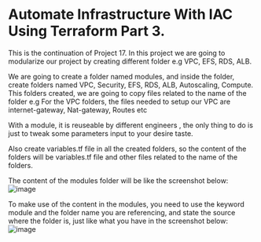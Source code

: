 # Automate Infrastructure With IAC Using Terraform Part 3.

This is the continuation of Project 17. In this project we are going to modularize our project by creating different folder e.g VPC, EFS, RDS, ALB.

We are going to create a folder named modules, and inside the folder, create folders named VPC, Security, EFS, RDS, ALB, Autoscaling, Compute. This folders created, we are going to copy files related to the name of the folder e.g For the VPC folders, the files needed to setup our VPC are internet-gateway, Nat-gateway, Routes etc

With a module, it is reuseable by different engineers , the only thing to do is just to tweak some parameters input to your desire taste.

Also create variables.tf file in all the created folders, so the content of the folders will be variables.tf file and other files related to the name of the folders.

The content of the modules folder will be like the screenshot below:  
![image](https://user-images.githubusercontent.com/50557587/154669777-289fe6f2-a2cd-46ba-9934-69dddacc3029.png)

To make use of the content in the modules, you need to use the keyword module and the folder name you are referencing, and state the source where the folder is, just like what you have in the screenshot below:  
![image](https://user-images.githubusercontent.com/50557587/154671456-4a3bc570-5840-4683-8770-6a3794072d95.png)



